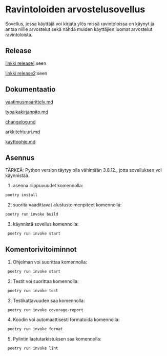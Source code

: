 # Ravintoloiden arvostelusovellus

Sovellus, jossa käyttäjä voi kirjata ylös missä ravintoloissa on käynyt ja antaa niille arvostelut sekä nähdä muiden käyttäjien luomat arvostelut ravintoloista.

## Release
[linkki release1](https://github.com/janikakalliokoski/ot-harjoitustyo/releases/tag/viikko5):seen

[linkki release2](https://github.com/janikakalliokoski/ot-harjoitustyo/releases/tag/viikko6):seen

## Dokumentaatio

[vaatimusmaarittely.md](https://github.com/janikakalliokoski/ot-harjoitustyo/blob/master/dokumentaatio/vaatimusmaarittely.md)

[tyoaikakirjanpito.md](https://github.com/janikakalliokoski/ot-harjoitustyo/blob/master/dokumentaatio/tyoaikakirjanpito.md)

[changelog.md](https://github.com/janikakalliokoski/ot-harjoitustyo/blob/master/dokumentaatio/changelog.md)

[arkkitehtuuri.md](https://github.com/janikakalliokoski/ot-harjoitustyo/blob/master/dokumentaatio/arkkitehtuuri.md)

[kayttoohje.md](https://github.com/janikakalliokoski/ot-harjoitustyo/blob/master/dokumentaatio/kayttoohje.md)

## Asennus
TÄRKEÄ: Python version täytyy olla vähintään 3.8.12., jotta sovelluksen voi käynnistää.

1. asenna riippuvuudet komennolla:
```bash
poetry install
```
2. suorita vaadittavat alustustoimenpiteet komennolla: 
```bash 
poetry run invoke build
```
3. käynnistä sovellus komennolla:
```bash
 poetry run invoke start
 ```

## Komentorivitoiminnot

1. Ohjelman voi suorittaa komennolla:
```bash
 poetry run invoke start
 ```
2. Testit voi suorittaa komennolla:
```bash
 poetry run invoke test
 ```
3. Testikattavuuden saa komennolla:
```bash
 poetry run invoke coverage-report
 ```
4. Koodin voi automaattisesti formatoida komennolla:
```bash
 poetry run invoke format
 ```
5. Pylintin laatutarkistuksen saa komennolla:
```bash
 poetry run invoke lint
 ```

